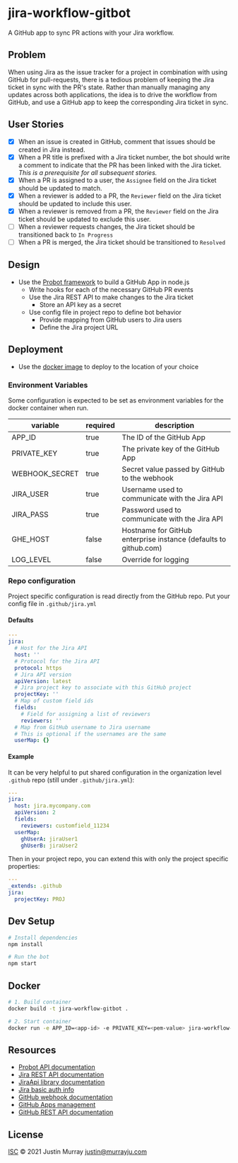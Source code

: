 # jira-workflow-gitbot
A GitHub app to sync PR actions with your Jira workflow.

## Problem
When using Jira as the issue tracker for a project in combination with using GitHub for pull-requests, there is a tedious problem of keeping the Jira ticket in sync with the PR's state. Rather than manually managing any updates across both applications, the idea is to drive the workflow from GitHub, and use a GitHub app to keep the corresponding Jira ticket in sync.

## User Stories

- [x] When an issue is created in GitHub, comment that issues should be created in Jira instead.
- [x] When a PR title is prefixed with a Jira ticket number, the bot should write a comment to indicate that the PR has been linked with the Jira ticket. _This is a prerequisite for all subsequent stories._
- [x] When a PR is assigned to a user, the `Assignee` field on the Jira ticket should be updated to match.
- [x] When a reviewer is added to a PR, the `Reviewer` field on the Jira ticket should be updated to include this user.
- [x] When a reviewer is removed from a PR, the `Reviewer` field on the Jira ticket should be updated to exclude this user.
- [ ] When a reviewer requests changes, the Jira ticket should be transitioned back to `In Progress`
- [ ] When a PR is merged, the Jira ticket should be transitioned to `Resolved`

## Design
* Use the [Probot framework](https://probot.github.io) to build a GitHub App in node.js
  * Write hooks for each of the necessary GitHub PR events
  * Use the Jira REST API to make changes to the Jira ticket
    * Store an API key as a secret
  * Use config file in project repo to define bot behavior
    * Provide mapping from GitHub users to Jira users
    * Define the Jira project URL

## Deployment
* Use the [docker image](https://github.com/users/murrayju/packages/container/package/jira-workflow-gitbot) to deploy to the location of your choice

### Environment Variables
Some configuration is expected to be set as environment variables for the docker container when run.

| variable | required | description |
| --- | --- | --- |
| APP_ID | true | The ID of the GitHub App |
| PRIVATE_KEY | true | The private key of the GitHub App |
| WEBHOOK_SECRET | true | Secret value passed by GitHub to the webhook |
| JIRA_USER | true | Username used to communicate with the Jira API |
| JIRA_PASS | true | Password used to communicate with the Jira API |
| GHE_HOST | false | Hostname for GitHub enterprise instance (defaults to github.com) |
| LOG_LEVEL | false | Override for logging |

### Repo configuration
Project specific configuration is read directly from the GitHub repo.
Put your config file in `.github/jira.yml`

#### Defaults
```yml
---
jira:
  # Host for the Jira API
  host: ''
  # Protocol for the Jira API
  protocol: https
  # Jira API version
  apiVersion: latest
  # Jira project key to associate with this GitHub project
  projectKey: ''
  # Map of custom field ids
  fields:
    # Field for assigning a list of reviewers
    reviewers: ''
  # Map from GitHub username to Jira username
  # This is optional if the usernames are the same
  userMap: {}
```

#### Example
It can be very helpful to put shared configuration in the organization level `.github` repo (still under `.github/jira.yml`):
```yml
---
jira:
  host: jira.mycompany.com
  apiVersion: 2
  fields:
    reviewers: customfield_11234
  userMap:
    ghUserA: jiraUser1
    ghUserB: jiraUser2
```

Then in your project repo, you can extend this with only the project specific properties:

```yml
---
_extends: .github
jira:
  projectKey: PROJ
```
## Dev Setup

```sh
# Install dependencies
npm install

# Run the bot
npm start
```

## Docker

```sh
# 1. Build container
docker build -t jira-workflow-gitbot .

# 2. Start container
docker run -e APP_ID=<app-id> -e PRIVATE_KEY=<pem-value> jira-workflow-gitbot
```

## Resources
* [Probot API documentation](https://probot.github.io/docs/)
* [Jira REST API documentation](https://developer.atlassian.com/cloud/jira/platform/rest/v3/intro/)
* [JiraApi library documentation](https://jira-node.github.io/class/src/jira.js~JiraApi.html)
* [Jira basic auth info](https://developer.atlassian.com/cloud/jira/platform/basic-auth-for-rest-apis/)
* [GitHub webhook documentation](https://docs.github.com/en/developers/webhooks-and-events/webhook-events-and-payloads#pull_request)
* [GitHub Apps management](https://github.com/settings/apps/)
* [GitHub REST API documentation](https://octokit.github.io/rest.js/v18#pulls)

## License

[ISC](LICENSE) © 2021 Justin Murray <justin@murrayju.com>
